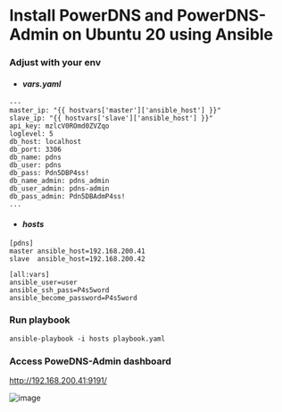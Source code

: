 # Install PowerDNS and PowerDNS-Admin on Ubuntu 20 using Ansible
### Adjust with your env
- #### <i> vars.yaml </i>
```
---
master_ip: "{{ hostvars['master']['ansible_host'] }}"
slave_ip: "{{ hostvars['slave']['ansible_host'] }}"
api_key: mzlcV0ROmd0ZVZqo
loglevel: 5
db_host: localhost
db_port: 3306
db_name: pdns
db_user: pdns
db_pass: Pdn5DBP4ss!
db_name_admin: pdns_admin
db_user_admin: pdns-admin
db_pass_admin: Pdn5DBAdmP4ss!
...
```
- #### <i> hosts </i>
```
[pdns]
master ansible_host=192.168.200.41
slave  ansible_host=192.168.200.42

[all:vars]
ansible_user=user
ansible_ssh_pass=P4s5word
ansible_become_password=P4s5word
```
### Run playbook
```
ansible-playbook -i hosts playbook.yaml
```
### Access PoweDNS-Admin dashboard
http://192.168.200.41:9191/

![image](https://github.com/bangze-93/powerdns-master-slave/assets/52735927/d689cb12-3a15-44a4-83ef-4f2a16755a2c)

